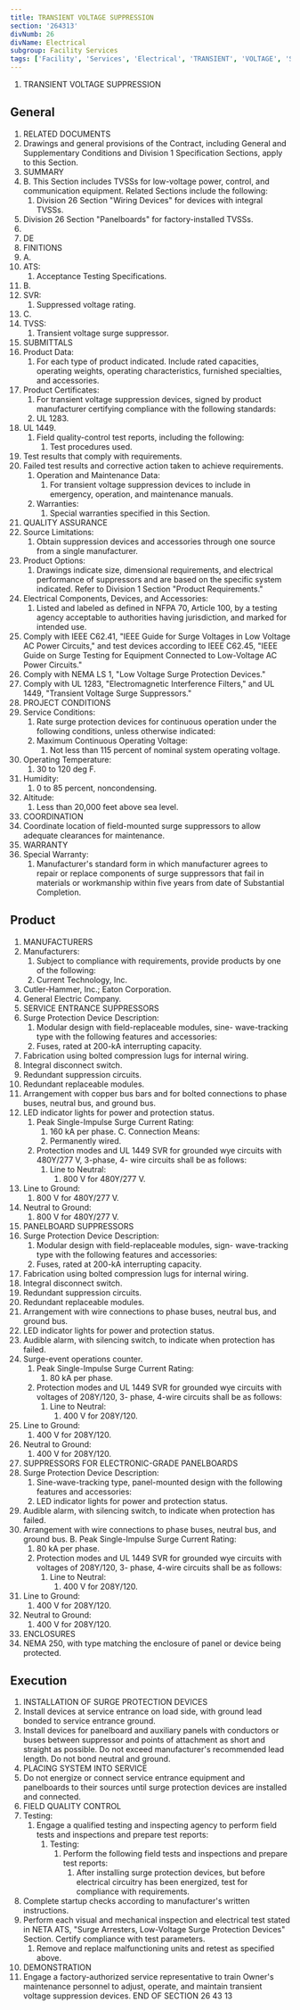 ```yaml
---
title: TRANSIENT VOLTAGE SUPPRESSION
section: '264313'
divNumb: 26
divName: Electrical
subgroup: Facility Services
tags: ['Facility', 'Services', 'Electrical', 'TRANSIENT', 'VOLTAGE', 'SUPPRESSION']
---
```



1. TRANSIENT VOLTAGE SUPPRESSION

## General

01. RELATED DOCUMENTS
   1. Drawings and general provisions of the Contract, including General and Supplementary
Conditions and Division 1 Specification Sections, apply to this Section.
02. SUMMARY
   1. B.
This Section includes TVSSs for low-voltage power, control, and communication equipment. Related Sections include the following:
      1. Division 26 Section "Wiring Devices" for devices with integral TVSSs.
2. Division 26 Section "Panelboards" for factory-installed TVSSs.
03.
   1. DE
   1. FINITIONS
   1. A.
   1. ATS:
      1. Acceptance Testing Specifications.
   1. B.
   1. SVR:
      1. Suppressed voltage rating.
   1. C.
   1. TVSS:
      1. Transient voltage surge suppressor.
04. SUBMITTALS
   1. Product Data:
      1. For each type of product indicated. Include rated capacities, operating weights, operating characteristics, furnished specialties, and accessories.
   1. Product Certificates:
      1. For transient voltage suppression devices, signed by product manufacturer certifying compliance with the following standards:
      1. UL 1283.
2. UL 1449.
   1. Field quality-control test reports, including the following:
      1. Test procedures used.
2. Test results that comply with requirements.
3. Failed test results and corrective action taken to achieve requirements.
   1. Operation and Maintenance Data:
      1. For transient voltage suppression devices to include in emergency, operation, and maintenance manuals.
   1. Warranties:
      1. Special warranties specified in this Section.
05. QUALITY ASSURANCE
   1. Source Limitations:
      1. Obtain suppression devices and accessories through one source from a single manufacturer.
   1. Product Options:
      1. Drawings indicate size, dimensional requirements, and electrical performance of suppressors and are based on the specific system indicated. Refer to Division
1 Section "Product Requirements."
   1. Electrical Components, Devices, and Accessories:
      1. Listed and labeled as defined in NFPA 70, Article 100, by a testing agency acceptable to authorities having jurisdiction, and marked for intended use.
   1. Comply with IEEE C62.41, "IEEE Guide for Surge Voltages in Low Voltage AC Power Circuits," and test devices according to IEEE C62.45, "IEEE Guide on Surge Testing for Equipment Connected to Low-Voltage AC Power Circuits."
   1. Comply with NEMA LS 1, "Low Voltage Surge Protection Devices."
   1. Comply with UL 1283, "Electromagnetic Interference Filters," and UL 1449, "Transient Voltage
Surge Suppressors."
06. PROJECT CONDITIONS
   1. Service Conditions:
      1. Rate surge protection devices for continuous operation under the following conditions, unless otherwise indicated:
      1. Maximum Continuous Operating Voltage:
         1. Not less than 115 percent of nominal system operating voltage.
2. Operating Temperature:
      1. 30 to 120 deg F.
3. Humidity:
      1. 0 to 85 percent, noncondensing.
4. Altitude:
      1. Less than 20,000 feet above sea level.
07. COORDINATION
   1. Coordinate location of field-mounted surge suppressors to allow adequate clearances for maintenance.
08. WARRANTY
   1. Special Warranty:
      1. Manufacturer's standard form in which manufacturer agrees to repair or replace components of surge suppressors that fail in materials or workmanship within five years from date of Substantial Completion.

## Product

01. MANUFACTURERS
   1. Manufacturers:
      1. Subject to compliance with requirements, provide products by one of the following:
      1. Current Technology, Inc.
2. Cutler-Hammer, Inc.; Eaton Corporation.
3. General Electric Company.
02. SERVICE ENTRANCE SUPPRESSORS
   1. Surge Protection Device Description:
      1. Modular design with field-replaceable modules, sine- wave-tracking type with the following features and accessories:
      1. Fuses, rated at 200-kA interrupting capacity.
2. Fabrication using bolted compression lugs for internal wiring.
3. Integral disconnect switch.
4. Redundant suppression circuits.
5. Redundant replaceable modules.
6. Arrangement with copper bus bars and for bolted connections to phase buses, neutral bus, and ground bus.
7. LED indicator lights for power and protection status.
   1. Peak Single-Impulse Surge Current Rating:
      1. 160 kA per phase. C. Connection Means:
      1. Permanently wired.
   1. Protection modes and UL 1449 SVR for grounded wye circuits with 480Y/277 V, 3-phase, 4- wire circuits shall be as follows:
      1. Line to Neutral:
         1. 800 V for 480Y/277 V.
2. Line to Ground:
      1. 800 V for 480Y/277 V.
3. Neutral to Ground:
      1. 800 V for 480Y/277 V.
03. PANELBOARD SUPPRESSORS
   1. Surge Protection Device Description:
      1. Modular design with field-replaceable modules, sign- wave-tracking type with the following features and accessories:
      1. Fuses, rated at 200-kA interrupting capacity.
2. Fabrication using bolted compression lugs for internal wiring.
3. Integral disconnect switch.
4. Redundant suppression circuits.
5. Redundant replaceable modules.
6. Arrangement with wire connections to phase buses, neutral bus, and ground bus.
7. LED indicator lights for power and protection status.
8. Audible alarm, with silencing switch, to indicate when protection has failed.
9. Surge-event operations counter.
   1. Peak Single-Impulse Surge Current Rating:
      1. 80 kA per phase.
   1. Protection modes and UL 1449 SVR for grounded wye circuits with voltages of 208Y/120, 3- phase, 4-wire circuits shall be as follows:
      1. Line to Neutral:
         1. 400 V for 208Y/120.
2. Line to Ground:
      1. 400 V for 208Y/120.
3. Neutral to Ground:
      1. 400 V for 208Y/120.
04. SUPPRESSORS FOR ELECTRONIC-GRADE PANELBOARDS
   1. Surge Protection Device Description:
      1. Sine-wave-tracking type, panel-mounted design with the following features and accessories:
      1. LED indicator lights for power and protection status.
2. Audible alarm, with silencing switch, to indicate when protection has failed.
3. Arrangement with wire connections to phase buses, neutral bus, and ground bus. B. Peak Single-Impulse Surge Current Rating:
      1. 80 kA per phase.
   1. Protection modes and UL 1449 SVR for grounded wye circuits with voltages of 208Y/120, 3- phase, 4-wire circuits shall be as follows:
      1. Line to Neutral:
         1. 400 V for 208Y/120.
2. Line to Ground:
      1. 400 V for 208Y/120.
3. Neutral to Ground:
      1. 400 V for 208Y/120.
05. ENCLOSURES
   1. NEMA 250, with type matching the enclosure of panel or device being protected. 

## Execution

01. INSTALLATION OF SURGE PROTECTION DEVICES
   1. Install devices at service entrance on load side, with ground lead bonded to service entrance ground.
   1. Install devices for panelboard and auxiliary panels with conductors or buses between suppressor and points of attachment as short and straight as possible. Do not exceed manufacturer's recommended lead length. Do not bond neutral and ground.
02. PLACING SYSTEM INTO SERVICE
   1. Do not energize or connect service entrance equipment and panelboards to their sources until surge protection devices are installed and connected.
03. FIELD QUALITY CONTROL
   1. Testing:
      1. Engage a qualified testing and inspecting agency to perform field tests and inspections and prepare test reports:
         1. Testing:
            1. Perform the following field tests and inspections and prepare test reports:
               1. After installing surge protection devices, but before electrical circuitry has been energized, test for compliance with requirements.
2. Complete startup checks according to manufacturer's written instructions.
3. Perform each visual and mechanical inspection and electrical test stated in NETA ATS, "Surge Arresters, Low-Voltage Surge Protection Devices" Section. Certify compliance with test parameters.
   1. Remove and replace malfunctioning units and retest as specified above.
04. DEMONSTRATION
   1. Engage a factory-authorized service representative to train Owner's maintenance personnel to adjust, operate, and maintain transient voltage suppression devices.
END OF SECTION 26 43 13

